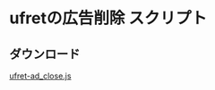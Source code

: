 # ufretの広告削除 スクリプト

## ダウンロード
<a href= "https://github.com/iorin006/ufret-ad_closer/raw/main/ufret_ad.js" >ufret-ad_close.js</a>
